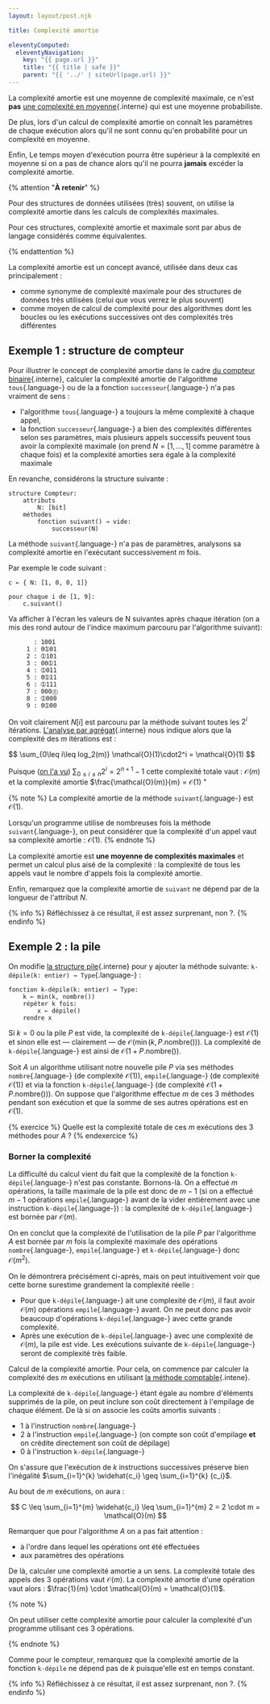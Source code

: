 ```yaml
---
layout: layout/post.njk

title: Complexité amortie

eleventyComputed:
  eleventyNavigation:
    key: "{{ page.url }}"
    title: "{{ title | safe }}"
    parent: "{{ '../' | siteUrl(page.url) }}"
---
```


La complexité amortie est une moyenne de complexité maximale, ce n'est **pas** [une complexité en moyenne](../../complexité-moyenne){.interne} qui est une moyenne probabiliste.

De plus, lors d'un calcul de complexité amortie on connaît les paramètres de chaque exécution alors qu'il ne sont connu qu'en probabilité pour un complexité en moyenne.

Enfin, Le temps moyen d'exécution pourra être supérieur à la complexité en moyenne si on a pas de chance alors qu'il ne pourra **jamais** excéder la complexité amortie.

{% attention "**À retenir**" %}

Pour des structures de données utilisées (très) souvent, on utilise la complexité amortie dans les calculs de complexités maximales.

Pour ces structures, complexité amortie et maximale sont par abus de langage considérés comme équivalentes.

{% endattention %}

La complexité amortie est un concept avancé, utilisée dans deux cas principalement :

- comme synonyme de complexité maximale pour des structures de données très utilisées (celui que vous verrez le plus souvent)
- comme moyen de calcul de complexité pour des algorithmes dont les boucles ou les exécutions successives ont des complexités très différentes

## Exemple 1 : structure de compteur

Pour illustrer le concept de complexité amortie dans le cadre [du compteur binaire](../analyse/#algorithme-compteur-binaire){.interne}, calculer la complexité amortie de l'algorithme `tous`{.language-} ou de la a fonction `successeur`{.language-} n'a pas vraiment de sens :

- l'algorithme `tous`{.language-} a toujours la même complexité à chaque appel,
- la fonction `successeur`{.language-} a bien des complexités différentes selon ses paramètres, mais plusieurs appels successifs peuvent tous avoir la complexité maximale (on prend $N = [1, ..., 1]$ comme paramètre à chaque fois) et la complexité amorties sera égale à la complexité maximale

En revanche, considérons la structure suivante :

<span id="structure-compteur-binaire"></span>

```pseudocode
structure Compteur:
    attributs
        N: [bit]
    méthodes
        fonction suivant() → vide:
            successeur(N)
```

La méthode `suivant`{.language-} n'a pas de paramètres, analysons sa complexité amortie en l'exécutant successivement $m$ fois.

Par exemple le code suivant :

```pseudocode
c ← { N: [1, 0, 0, 1]}

pour chaque i de [1, 9]:
    c.suivant()
```

Va afficher à l'écran les valeurs de N suivantes après chaque itération (on a mis des rond autour de l'indice maximum parcouru par l'algorithme suivant):

```text
       : 1001
     1 : 0➀01
     2 : ➀101
     3 : 00➀1
     4 : ➀011
     5 : 0➀11
     6 : ➀111
     7 : 000⓪
     8 : ➀000
     9 : 0➀00

```

On voit clairement $N[i]$ est parcouru par la méthode suivant toutes les $2^i$ itérations. [L'analyse par agrégat](../analyses/#méthode-agrégat){.interne} nous indique alors que la complexité des $m$ itérations est :

<div>
$$
\sum_{0\leq i\leq log_2(m)} \mathcal{O}(1)\cdot2^i = \mathcal{O}(1)
$$
</div>

Puisque ([on l'a vu](../../#sommes-classiques)) $\sum_{0\leq i \leq n}2^i = 2^{n+1}-1$ cette complexité totale vaut : $\mathcal{O}(m)$ et la complexité amortie $\frac{\mathcal{O}(m)}{m} = $\mathcal{O}(1)$ "

{% note %}
La complexité amortie de la méthode `suivant`{.language-} est $\mathcal{O}(1)$.

Lorsqu'un programme utilise de nombreuses fois la méthode `suivant`{.language-}, on peut considérer que la complexité d'un appel vaut sa complexité amortie : $\mathcal{O}(1)$.
{% endnote %}

La complexité amortie est **une moyenne de complexités maximales** et permet un calcul plus aisé de la complexité : la complexité de tous les appels vaut le nombre d'appels fois la complexité amortie.

Enfin, remarquez que la complexité amortie de `suivant` ne dépend par de la longueur de l'attribut $N$.

{% info %}
Réfléchissez à ce résultat, il est assez surprenant, non ?.
{% endinfo %}

## Exemple 2 : la pile

On modifie [la structure pile](../../structure-pile-file/pile/#structure-pile){.interne} pour y ajouter la méthode suivante: `k-dépile(k: entier) → Type`{.language-} :

```pseudocode
fonction k-dépile(k: entier) → Type:
    k ← min(k, nombre())
    répéter k fois:
        x ← dépile()
    rendre x
```

Si $k = 0$ ou la pile $P$ est vide, la complexité de `k-dépile`{.language-} est $\mathcal{O}(1)$ et sinon elle est — clairement — de $\mathcal{O}(\min(k, P.\text{nombre()}))$. La complexité de `k-dépile`{.language-} est ainsi de $\mathcal{O}(1 + P.\text{nombre()})$.

Soit $A$ un algorithme utilisant notre nouvelle pile $P$ via ses méthodes `nombre`{.language-} (de complexité $\mathcal{O}(1)$), `empile`{.language-} (de complexité $\mathcal{O}(1)$) et via la fonction `k-dépile`{.language-} (de complexité $\mathcal{O}(1 + P.\text{nombre()})$). On suppose que l'algorithme effectue $m$ de ces 3 méthodes pendant son exécution et que la somme de ses autres opérations est en $\mathcal{O}(1)$.

{% exercice %}
Quelle est la complexité totale de ces $m$ exécutions des 3 méthodes pour $A$ ?
{% endexercice %}

### Borner la complexité

La difficulté du calcul vient du fait que la complexité de la fonction `k-dépile`{.language-} n'est pas constante. Bornons-là. On a effectué $m$ opérations, la taille maximale de la pile est donc de $m-1$ (si on a effectué $m-1$ opérations `empile`{.language-} avant de la vider entièrement avec une instruction `k-dépile`{.language-}) : la complexité de `k-dépile`{.language-} est bornée par $\mathcal{O}(m)$.

On en conclut que la complexité de l'utilisation de la pile $P$ par l'algorithme $A$ est bornée par $m$ fois la complexité maximale des opérations `nombre`{.language-}, `empile`{.language-} et `k-dépile`{.language-} donc $\mathcal{O}(m^2)$.

On le démontrera précisément ci-après, mais on peut intuitivement voir que cette borne surestime grandement la complexité réelle :

- Pour que `k-dépile`{.language-} ait une complexité de $\mathcal{O}(m)$, il faut avoir $\mathcal{O}(m)$ opérations `empile`{.language-} avant. On ne peut donc pas avoir beaucoup d'opérations `k-dépile`{.language-} avec cette grande complexité.
- Après une exécution de `k-dépile`{.language-} avec une complexité de $\mathcal{O}(m)$, la pile est vide. Les exécutions suivante de `k-dépile`{.language-} seront de complexité très faible.

Calcul de la complexité amortie. Pour cela, on commence par calculer la complexité des $m$ exécutions en utilisant [la méthode comptable](../analyses/#méthode-comptable){.intene}.

La complexité de `k-dépile`{.language-} étant égale au nombre d'éléments supprimés de la pile, on peut inclure son coût directement à l'empilage de chaque élément. De là si on associe les coûts amortis suivants :

- 1 à l'instruction `nombre`{.language-}
- 2 à l'instruction `empile`{.language-} (on compte son coût d'empilage **et** on crédite directement son coût de dépilage)
- 0 à l'instruction `k-dépile`{.language-}

On s'assure que l'exécution de $k$ instructions successives préserve bien l'inégalité $\sum_{i=1}^{k} \widehat{c_i} \geq \sum_{i=1}^{k} {c_i}$.

Au bout de $m$ exécutions, on aura :

$$
C \leq \sum_{i=1}^{m} \widehat{c_i} \leq \sum_{i=1}^{m} 2 = 2 \cdot m = \mathcal{O}(m)
$$

Remarquer que pour l'algorithme $A$ on a pas fait attention :

- à l'ordre dans lequel les opérations ont été effectuées
- aux paramètres des opérations

De là, calculer une complexité amortie a un sens. La complexité totale des appels des 3 opérations vaut $\mathcal{O}(m)$. La complexité amortie d'une opération vaut alors : $\frac{1}{m} \cdot \mathcal{O}(m) = \mathcal{O}(1)$.

{% note %}

On peut utiliser cette complexité amortie pour calculer la complexité d'un programme utilisant ces 3 opérations.

{% endnote %}

Comme pour le compteur, remarquez que la complexité amortie de la fonction `k-dépile` ne dépend pas de $k$ puisque'elle est en temps constant.

{% info %}
Réfléchissez à ce résultat, il est assez surprenant, non ?.
{% endinfo %}
